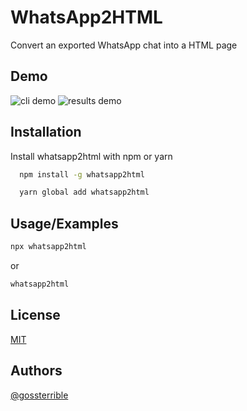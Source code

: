 
# WhatsApp2HTML

Convert an exported WhatsApp chat into a HTML page


## Demo



![cli demo](https://raw.githubusercontent.com/gossterrible/whatsapp2html/main/demo/cli.gif)
![results demo](https://raw.githubusercontent.com/gossterrible/whatsapp2html/main/demo/results.gif)

## Installation

Install whatsapp2html with npm or yarn 

```bash
  npm install -g whatsapp2html
```

```bash
  yarn global add whatsapp2html 
```
    
## Usage/Examples

```bash
npx whatsapp2html
```
or

```bash
whatsapp2html
```

## License

[MIT](https://choosealicense.com/licenses/mit/)


## Authors

[@gossterrible](https://www.github.com/gossterrible)

